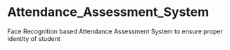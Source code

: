 # Attendance_Assessment_System
Face Recognition based Attendance Assessment System to ensure proper identity of student
